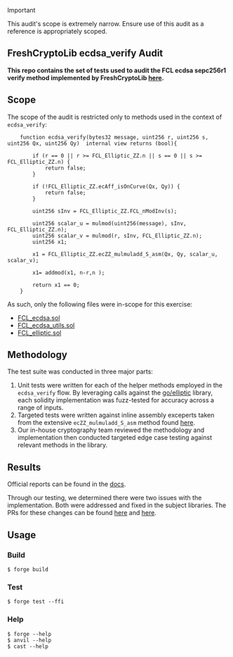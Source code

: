 > [!IMPORTANT]  
> This audit's scope is extremely narrow. Ensure use of this audit as a reference is appropriately scoped.

## FreshCryptoLib ecdsa_verify Audit

**This repo contains the set of tests used to audit the FCL ecdsa sepc256r1 verify method implemented by FreshCryptoLib [here](https://github.com/rdubois-crypto/FreshCryptoLib/tree/master/solidity).**

## Scope

The scope of the audit is restricted only to methods used in the context of `ecdsa_verify`:

```solidity
    function ecdsa_verify(bytes32 message, uint256 r, uint256 s, uint256 Qx, uint256 Qy)  internal view returns (bool){

        if (r == 0 || r >= FCL_Elliptic_ZZ.n || s == 0 || s >= FCL_Elliptic_ZZ.n) {
            return false;
        }
        
        if (!FCL_Elliptic_ZZ.ecAff_isOnCurve(Qx, Qy)) {
            return false;
        }

        uint256 sInv = FCL_Elliptic_ZZ.FCL_nModInv(s);

        uint256 scalar_u = mulmod(uint256(message), sInv, FCL_Elliptic_ZZ.n);
        uint256 scalar_v = mulmod(r, sInv, FCL_Elliptic_ZZ.n);
        uint256 x1;

        x1 = FCL_Elliptic_ZZ.ecZZ_mulmuladd_S_asm(Qx, Qy, scalar_u, scalar_v);

        x1= addmod(x1, n-r,n );
    
        return x1 == 0;
    }
```

As such, only the following files were in-scope for this exercise:
- [FCL_ecdsa.sol](https://github.com/rdubois-crypto/FreshCryptoLib/blob/master/solidity/src/FCL_ecdsa.sol)
- [FCL_ecdsa_utils.sol](https://github.com/rdubois-crypto/FreshCryptoLib/blob/master/solidity/src/FCL_ecdsa_utils.sol)
- [FCL_elliptic.sol](https://github.com/rdubois-crypto/FreshCryptoLib/blob/master/solidity/src/FCL_elliptic.sol)


## Methodology

The test suite was conducted in three major parts:
1. Unit tests were written for each of the helper methods employed in the `ecdsa_verify` flow. By leveraging calls against the [go/elliptic](https://pkg.go.dev/crypto/elliptic#section-sourcefiles) library, each solidity implementation was fuzz-tested for accuracy across a range of inputs. 
2. Targeted tests were written against inline assembly exceperts taken from the extensive `ecZZ_mulmuladd_S_asm` method found [here](https://github.com/rdubois-crypto/FreshCryptoLib/blob/ec7122f20900f9486a7c018d635f69738b14dfc3/solidity/src/FCL_elliptic.sol#L345C14-L345C34).
3. Our in-house cryptography team reviewed the methodology and implementation then conducted targeted edge case testing against relevant methods in the library. 


## Results

Official reports can be found in the [docs](https://github.com/base-org/FCL-ecdsa-verify-audit/tree/main/docs). 

Through our testing, we determined there were two issues with the implementation. Both were addressed and fixed in the subject libraries. The PRs for these changes can be found [here](https://github.com/rdubois-crypto/FreshCryptoLib/pull/60) and [here](https://github.com/rdubois-crypto/FreshCryptoLib/pull/61).

## Usage

### Build

```shell
$ forge build
```

### Test

```shell
$ forge test --ffi
```

### Help

```shell
$ forge --help
$ anvil --help
$ cast --help
```
